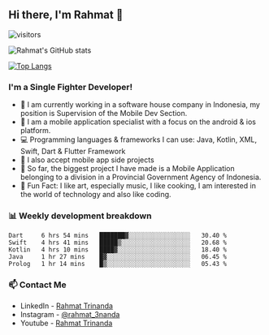 ## Hi there, I'm Rahmat 👋
![visitors](https://visitor-badge.glitch.me/badge?page_id=https://github.com/rahmat3nanda/)

![Rahmat's GitHub stats](https://github-readme-stats.vercel.app/api?username=rahmat3nanda&count_private=true&show_icons=true&theme=radical)

[![Top Langs](https://github-readme-stats.vercel.app/api/top-langs/?username=rahmat3nanda&show_icons=true&theme=radical&layout=compact)](https://github.com/rahmat3nanda/github-readme-stats)

### I'm a Single Fighter Developer!
- :office: I am currently working in a software house company in Indonesia, my position is Supervision of the Mobile Dev Section.
- :iphone: I am a mobile application specialist with a focus on the android & ios platform.
- :computer: Programming languages & frameworks I can use: Java, Kotlin, XML, Swift, Dart & Flutter Framework
- :handshake: I also accept mobile app side projects
- :police_car: So far, the biggest project I have made is a Mobile Application belonging to a division in a Provincial Government Agency of Indonesia.
- :notebook: Fun Fact: I like art, especially music, I like cooking, I am interested in the world of technology and also like coding.

### 📊 Weekly development breakdown

<!--START_SECTION:waka-->
```text
Dart     6 hrs 54 mins   ███████▓░░░░░░░░░░░░░░░░░   30.40 % 
Swift    4 hrs 41 mins   █████▒░░░░░░░░░░░░░░░░░░░   20.68 % 
Kotlin   4 hrs 10 mins   ████▓░░░░░░░░░░░░░░░░░░░░   18.40 % 
Java     1 hr 27 mins    █▓░░░░░░░░░░░░░░░░░░░░░░░   06.45 % 
Prolog   1 hr 14 mins    █▒░░░░░░░░░░░░░░░░░░░░░░░   05.43 % 
```
<!--END_SECTION:waka-->

### 📫 Contact Me
- LinkedIn - [Rahmat Trinanda](https://www.linkedin.com/in/rahmat-trinanda/)
- Instagram - [@rahmat_3nanda](https://www.instagram.com/rahmat_3nanda/)
- Youtube - [Rahmat Trinanda](https://www.youtube.com/channel/UCmhq5_o2cDpYsTtBl24XEAw)
